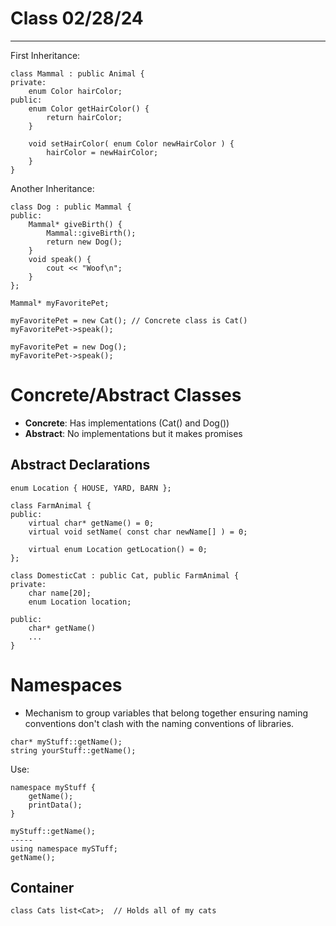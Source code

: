 # Class 02/28/24
---
First Inheritance:
```
class Mammal : public Animal {
private:
    enum Color hairColor;
public:
    enum Color getHairColor() {
        return hairColor;
    }

    void setHairColor( enum Color newHairColor ) {
        hairColor = newHairColor;
    }
}
```
Another Inheritance:
```
class Dog : public Mammal {
public:
    Mammal* giveBirth() {
        Mammal::giveBirth();
        return new Dog();
    }
    void speak() {
        cout << "Woof\n";
    }
};

Mammal* myFavoritePet;

myFavoritePet = new Cat(); // Concrete class is Cat()
myFavoritePet->speak();

myFavoritePet = new Dog();
myFavoritePet->speak();
```
# Concrete/Abstract Classes
* **Concrete**: Has implementations (Cat() and Dog())
* **Abstract**: No implementations but it makes promises

## Abstract Declarations
```
enum Location { HOUSE, YARD, BARN };

class FarmAnimal {
public:
    virtual char* getName() = 0;
    virtual void setName( const char newName[] ) = 0;

    virtual enum Location getLocation() = 0;
};
```
```
class DomesticCat : public Cat, public FarmAnimal {
private:
    char name[20];
    enum Location location;

public:
    char* getName() 
    ...
}
```
# Namespaces
* Mechanism to group variables that belong together ensuring naming conventions don't clash with the naming conventions of libraries.
```
char* myStuff::getName();
string yourStuff::getName();
```
Use:
```
namespace myStuff {
    getName();
    printData();
}

myStuff::getName();
-----
using namespace mySTuff;
getName();
```

## Container
```
class Cats list<Cat>;  // Holds all of my cats
```





